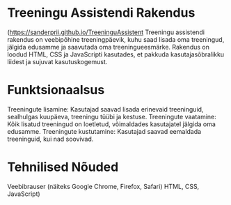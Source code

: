 # Treeningu Assistendi Rakendus

(https://sanderprii.github.io/TreeninguAssistent
Treeningu assistendi rakendus on veebipõhine treeningpäevik, kuhu saad lisada oma treeningud, jälgida edusamme ja saavutada oma treeningueesmärke. Rakendus on loodud HTML, CSS ja JavaScripti kasutades, et pakkuda kasutajasõbralikku liidest ja sujuvat kasutuskogemust.

# Funktsionaalsus
Treeningute lisamine: Kasutajad saavad lisada erinevaid treeninguid, sealhulgas kuupäeva, treeningu tüübi ja kestuse.
Treeningute vaatamine: Kõik lisatud treeningud on loetletud, võimaldades kasutajatel jälgida oma edusamme.
Treeningute kustutamine: Kasutajad saavad eemaldada treeninguid, kui nad soovivad.
# Tehnilised Nõuded
Veebibrauser (näiteks Google Chrome, Firefox, Safari)
HTML, CSS, JavaScript)

